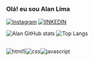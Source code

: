 ### Olá! eu sou Alan Lima

[![Instagram](https://img.shields.io/badge/Instagram-E4405F?style=for-the-badge&logo=instagram&logoColor=white)](https://instagram.com/alanlimalj)
[![lINKEDIN](https://img.shields.io/badge/LinkedIn-0077B5?style=for-the-badge&logo=linkedin&logoColor=white)](https://www.linkedin.com/in/alanlima01)

![Alan GitHub stats](https://github-readme-stats.vercel.app/api?username=Alanlimaj&show_icons=true&theme=dark)
![Top Langs](https://github-readme-stats.vercel.app/api/top-langs/?username=alanlimaj&layout=compact&langs_count=16&theme=dark)




<div style="display: inline_block"><br/><img align="center"alt="html5" src="https://img.shields.io/badge/HTML5-E34F26?style=for-the-badge&logo=html5&logoColor=white"/><img align="center" alt="css" src="https://img.shields.io/badge/CSS3-1572B6?style=for-the-badgelogo=css3&logoColor=white"/><img align="center" alt="javascript" src="https://img.shields.io/badge/JavaScript-F7DF1E?style=for-the-badge&logo=javascript&logoColor=black"/></div><br>
